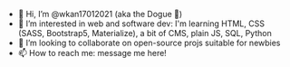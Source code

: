 - 👋 Hi, I’m @wkan17012021 (aka the Dogue 🐶)
- 👀 I’m interested in web and software dev: I'm learning HTML, CSS (SASS, Bootstrap5, Materialize), a bit of CMS, plain JS, SQL, Python
- 💞️ I’m looking to collaborate on open-source projs suitable for newbies
- 📫 How to reach me: message me here!
